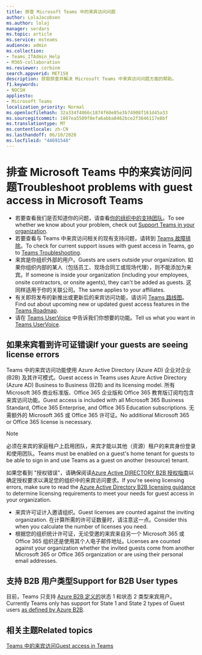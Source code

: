 ```yaml
---
title: 排查 Microsoft Teams 中的来宾访问问题
author: LolaJacobsen
ms.author: lolaj
manager: serdars
ms.topic: article
ms.service: msteams
audience: admin
ms.collection:
- Teams_ITAdmin_Help
- M365-collaboration
ms.reviewer: corbinm
search.appverid: MET150
description: 获取排查并解决 Microsoft Teams 中来宾访问问题方面的帮助。
f1.keywords:
- NOCSH
appliesto:
- Microsoft Teams
localization_priority: Normal
ms.openlocfilehash: 32a334f4866c1874f60e85e3b74908f161d45a33
ms.sourcegitcommit: 1807ea5509f8efa6abba8462bce2f3646117e8bf
ms.translationtype: MT
ms.contentlocale: zh-CN
ms.lasthandoff: 06/10/2020
ms.locfileid: "44691548"
---
```

<a name="troubleshoot-problems-with-guest-access-in-microsoft-teams"></a><span data-ttu-id="48d9e-103">排查 Microsoft Teams 中的来宾访问问题</span><span class="sxs-lookup"><span data-stu-id="48d9e-103">Troubleshoot problems with guest access in Microsoft Teams</span></span>
======================================================

- <span data-ttu-id="48d9e-104">若要查看我们是否知道你的问题，请查看[你的组织中的支持团队](Known-issues.md)。</span><span class="sxs-lookup"><span data-stu-id="48d9e-104">To see whether we know about your problem, check out [Support Teams in your organization](Known-issues.md).</span></span>
- <span data-ttu-id="48d9e-105">若要查看与 Teams 中来宾访问相关的现有支持问题，请转到 [Teams 故障排除](https://docs.microsoft.com/MicrosoftTeams/troubleshoot/)。</span><span class="sxs-lookup"><span data-stu-id="48d9e-105">To check for current support issues with guest access in Teams, go to [Teams Troubleshooting](https://docs.microsoft.com/MicrosoftTeams/troubleshoot/).</span></span>
- <span data-ttu-id="48d9e-106">来宾是你组织外部的用户。</span><span class="sxs-lookup"><span data-stu-id="48d9e-106">Guests are users outside your organization.</span></span> <span data-ttu-id="48d9e-107">如果你组织内部的某人（包括员工、现场合同工或现场代理），则不能添加为来宾。</span><span class="sxs-lookup"><span data-stu-id="48d9e-107">If someone is inside your organization (including your employees, onsite contractors, or onsite agents), they can't be added as guests.</span></span> <span data-ttu-id="48d9e-108">这同样适用于你的关联公司。</span><span class="sxs-lookup"><span data-stu-id="48d9e-108">The same applies to your affiliates.</span></span>
- <span data-ttu-id="48d9e-109">有关即将发布的新推出或更新后的来宾访问功能，请访问 [Teams 路线图](https://aka.ms/teamsroadmap)。</span><span class="sxs-lookup"><span data-stu-id="48d9e-109">Find out about upcoming new or updated guest access features in the [Teams Roadmap](https://aka.ms/teamsroadmap).</span></span>
- <span data-ttu-id="48d9e-110">请在 [Teams UserVoice](https://aka.ms/TeamsUserVoice) 中告诉我们你想要的功能。</span><span class="sxs-lookup"><span data-stu-id="48d9e-110">Tell us what you want in [Teams UserVoice](https://aka.ms/TeamsUserVoice).</span></span>

## <a name="if-your-guests-are-seeing-license-errors"></a><span data-ttu-id="48d9e-111">如果来宾看到许可证错误</span><span class="sxs-lookup"><span data-stu-id="48d9e-111">If your guests are seeing license errors</span></span>

<span data-ttu-id="48d9e-112">Teams 中的来宾访问功能使用 Azure Active Directory (Azure AD) 企业对企业 (B2B) 及其许可模式。</span><span class="sxs-lookup"><span data-stu-id="48d9e-112">Guest access in Teams uses Azure Active Directory (Azure AD) Business to Business (B2B) and its licensing model.</span></span> <span data-ttu-id="48d9e-113">所有 Microsoft 365 商业标准版、Office 365 企业版和 Office 365 教育版订阅均包含来宾访问功能。</span><span class="sxs-lookup"><span data-stu-id="48d9e-113">Guest access is included with all Microsoft 365 Business Standard, Office 365 Enterprise, and Office 365 Education subscriptions.</span></span> <span data-ttu-id="48d9e-114">无需额外的 Microsoft 365 或 Office 365 许可证。</span><span class="sxs-lookup"><span data-stu-id="48d9e-114">No additional Microsoft 365 or Office 365 license is necessary.</span></span>

> [!NOTE]
> <span data-ttu-id="48d9e-115">必须在来宾的家庭租户上启用团队，来宾才能以其他（资源）租户的来宾身份登录和使用团队。</span><span class="sxs-lookup"><span data-stu-id="48d9e-115">Teams must be enabled on a guest's home tenant for guests to be able to sign in and use Teams as a guest on another (resource) tenant.</span></span>

<span data-ttu-id="48d9e-116">如果您看到 "授权错误"，请确保阅读[Azure Active DIRECTORY B2B 授权指南](https://docs.microsoft.com/azure/active-directory/b2b/licensing-guidance)以确定授权要求以满足您的组织中的来宾访问要求。</span><span class="sxs-lookup"><span data-stu-id="48d9e-116">If you're seeing licensing errors, make sure to read the [Azure Active Directory B2B licensing guidance](https://docs.microsoft.com/azure/active-directory/b2b/licensing-guidance) to determine licensing requirements to meet your needs for guest access in your organization.</span></span>


- <span data-ttu-id="48d9e-117">来宾许可证计入邀请组织。</span><span class="sxs-lookup"><span data-stu-id="48d9e-117">Guest licenses are counted against the inviting organization.</span></span> <span data-ttu-id="48d9e-118">在计算所需的许可证数量时，请注意这一点。</span><span class="sxs-lookup"><span data-stu-id="48d9e-118">Consider this when you calculate the number of licenses you need.</span></span>
- <span data-ttu-id="48d9e-119">根据您的组织统计许可证，无论受邀的来宾来自另一个 Microsoft 365 或 Office 365 组织还是使用其个人电子邮件地址。</span><span class="sxs-lookup"><span data-stu-id="48d9e-119">Licenses are counted against your organization whether the invited guests come from another Microsoft 365 or Office 365 organization or are using their personal email addresses.</span></span>

## <a name="support-for-b2b-user-types"></a><span data-ttu-id="48d9e-120">支持 B2B 用户类型</span><span class="sxs-lookup"><span data-stu-id="48d9e-120">Support for B2B User types</span></span>
<span data-ttu-id="48d9e-121">目前，Teams 只支持 [Azure B2B 定义的](https://docs.microsoft.com/azure/active-directory/b2b/user-properties)状态 1 和状态 2 类型来宾用户。</span><span class="sxs-lookup"><span data-stu-id="48d9e-121">Currently Teams only has support for State 1 and State 2 types of Guest users [as defined by Azure B2B](https://docs.microsoft.com/azure/active-directory/b2b/user-properties).</span></span>

## <a name="related-topics"></a><span data-ttu-id="48d9e-122">相关主题</span><span class="sxs-lookup"><span data-stu-id="48d9e-122">Related topics</span></span>

[<span data-ttu-id="48d9e-123">Teams 中的来宾访问</span><span class="sxs-lookup"><span data-stu-id="48d9e-123">Guest access in Teams</span></span>](guest-access.md)


